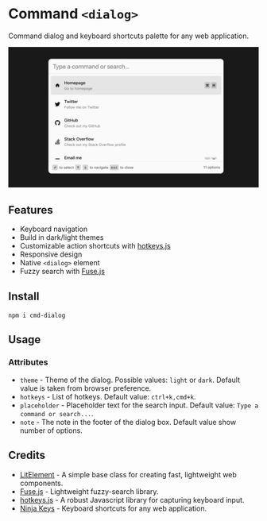 # Command `<dialog>`

Command dialog and keyboard shortcuts palette for any web application.

![](./assets/cmd.dialog.light.png)

## Features

* Keyboard navigation
* Build in dark/light themes
* Customizable action shortcuts with [hotkeys.js](https://wangchujiang.com/hotkeys/)
* Responsive design
* Native `<dialog>` element
* Fuzzy search with [Fuse.js](https://fusejs.io/)

## Install

```shell
npm i cmd-dialog
```

## Usage

### Attributes

- `theme` - Theme of the dialog. Possible values: `light` or `dark`. Default value is taken from browser preference.
- `hotkeys` - List of hotkeys. Default value: `ctrl+k,cmd+k`.
- `placeholder` - Placeholder text for the search input. Default value: `Type a command or search...`.
- `note` - The note in the footer of the dialog box. Default value show number of options.

## Credits

- [LitElement](https://lit.dev/) - A simple base class for creating fast, lightweight web components.
- [Fuse.js](https://fusejs.io/) - Lightweight fuzzy-search library.
- [hotkeys.js](https://wangchujiang.com/hotkeys/) - A robust Javascript library for capturing keyboard input.
- [Ninja Keys](https://github.com/ssleptsov/ninja-keys) - Keyboard shortcuts for any web application.